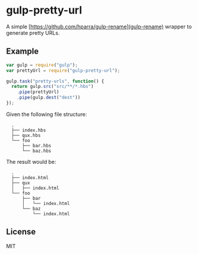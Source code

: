 # gulp-pretty-url

A simple [https://github.com/hparra/gulp-rename](gulp-rename) wrapper to generate pretty URLs.

## Example

```javascript
var gulp = require("gulp");
var prettyUrl = require("gulp-pretty-url");

gulp.task("pretty-urls", function() {
  return gulp.src("src/**/*.hbs")
    .pipe(prettyUrl)
    .pipe(gulp.dest("dest"))
});
```

Given the following file structure:

```
  .
  ├── index.hbs
  ├── qux.hbs
  └── foo
      ├── bar.hbs
      └── baz.hbs
```

The result would be:

```
  .
  ├── index.html
  ├── qux
  │   ├── index.html
  └── foo
      ├── bar
      │   └── index.html
      └── baz
          └── index.html
```

## License

MIT
